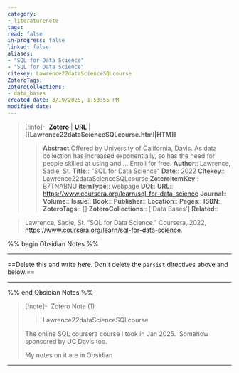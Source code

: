 ```yaml
---
category: 
- literaturenote
tags:
read: false
in-progress: false
linked: false
aliases:
- "SQL for Data Science"
- "SQL for Data Science"
citekey: Lawrence22dataScienceSQLcourse
ZoteroTags: 
ZoteroCollections: 
- data_bases
created date: 3/19/2025, 1:53:55 PM
modified date:
---
```


> [!info]- &nbsp;[**Zotero**](zotero://select/library/items/B7TNABNU)  | [**URL**](https://www.coursera.org/learn/sql-for-data-science) | **[[Lawrence22dataScienceSQLcourse.html|HTM]]**
>> **Abstract**
> Offered by University of California, Davis. As data collection has increased exponentially, so has the need for people skilled at using and ... Enroll for free.
> > **Author**:: Lawrence, Sadie, St.
> **Title**:: "SQL for Data Science"
> **Date**:: 2022
> **Citekey**:: Lawrence22dataScienceSQLcourse
> **ZoteroItemKey**:: B7TNABNU
> **itemType**:: webpage
> **DOI**:: 
> **URL**:: https://www.coursera.org/learn/sql-for-data-science
> **Journal**:: 
> **Volume**:: 
> **Issue**:: 
> **Book**:: 
> **Publisher**:: 
> **Location**:: 
> **Pages**:: 
> **ISBN**:: 
> **ZoteroTags**:: []
> **ZoteroCollections**:: ['Data Bases']
> **Related**::

>  Lawrence, Sadie, St. “SQL for Data Science.” Coursera, 2022, https://www.coursera.org/learn/sql-for-data-science.

%% begin Obsidian Notes %%
___
==Delete this and write here. Don't delete the `persist` directives above and below.==
___
%% end Obsidian Notes %%
> [!note]- &nbsp;Zotero Note (1)
>>Lawrence22dataScienceSQLcourse
> 
> The online SQL coursera course I took in Jan 2025.  Somehow sponsored by UC Davis too.
> 
> My notes on it are in Obsidian
> 
>
---